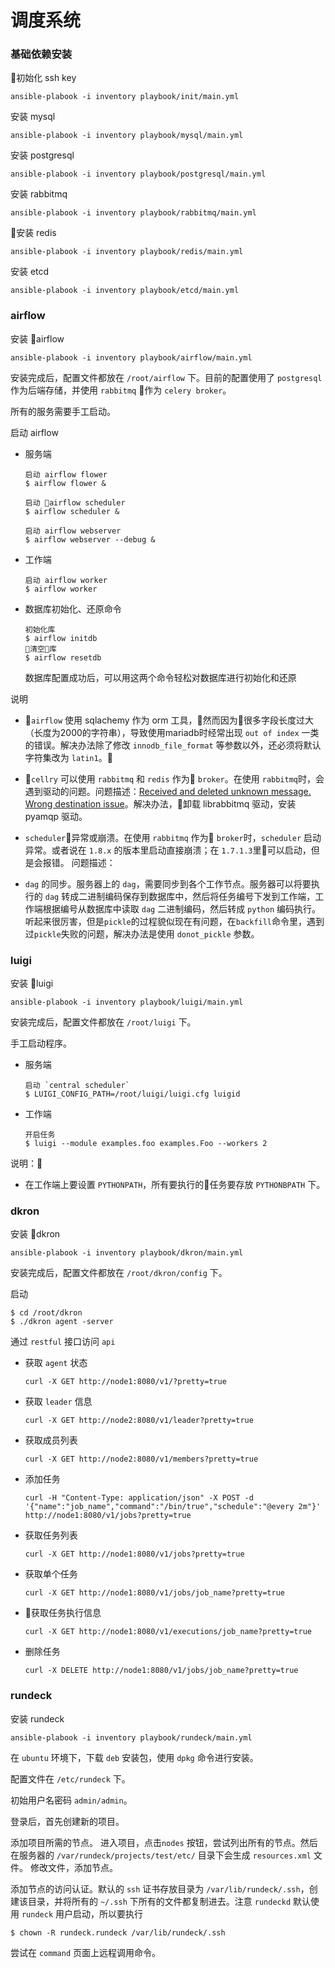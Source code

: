 # 调度系统
### 基础依赖安装

初始化 ssh key
```
ansible-plabook -i inventory playbook/init/main.yml
```

安装 mysql
```
ansible-plabook -i inventory playbook/mysql/main.yml
```

安装 postgresql
```
ansible-plabook -i inventory playbook/postgresql/main.yml 
```

安装 rabbitmq
```
ansible-plabook -i inventory playbook/rabbitmq/main.yml
```

安装 redis
```
ansible-plabook -i inventory playbook/redis/main.yml
```

安装 etcd
```
ansible-plabook -i inventory playbook/etcd/main.yml
```

### airflow

安装 airflow
```
ansible-plabook -i inventory playbook/airflow/main.yml
```

安装完成后，配置文件都放在 `/root/airflow` 下。目前的配置使用了 `postgresql`作为后端存储，并使用 `rabbitmq` 作为 `celery broker`。

所有的服务需要手工启动。

启动 airflow

* 服务端
  ```
  启动 airflow flower
  $ airflow flower &

  启动 airflow scheduler
  $ airflow scheduler &

  启动 airflow webserver
  $ airflow webserver --debug &
  ```

* 工作端
  ```
  启动 airflow worker
  $ airflow worker
  ```

* 数据库初始化、还原命令
  ```
  初始化库
  $ airflow initdb
  清空库
  $ airflow resetdb
  ```
  数据库配置成功后，可以用这两个命令轻松对数据库进行初始化和还原


说明
* `airflow` 使用 sqlachemy 作为 orm 工具，然而因为很多字段长度过大（长度为2000的字符串），导致使用mariadb时经常出现 `out of index` 一类的错误。解决办法除了修改 `innodb_file_format` 等参数以外，还必须将默认字符集改为 `latin1`。

* `cellry` 可以使用 `rabbitmq` 和 `redis` 作为 `broker`。在使用 `rabbitmq`时，会遇到驱动的问题。问题描述：[Received and deleted unknown message. Wrong destination issue](https://github.com/celery/celery/issues/3675)。解决办法，卸载 librabbitmq 驱动，安装 pyamqp 驱动。

* `scheduler`异常或崩溃。在使用 `rabbitmq` 作为 `broker`时，`scheduler` 启动异常。或者说在 `1.8.x` 的版本里启动直接崩溃；在 `1.7.1.3`里可以启动，但是会报错。
问题描述：[](https://issues.apache.org/jira/browse/AIRFLOW-342)

* `dag` 的同步。服务器上的 `dag`，需要同步到各个工作节点。服务器可以将要执行的 `dag` 转成二进制编码保存到数据库中，然后将任务编号下发到工作端，工作端根据编号从数据库中读取 `dag` 二进制编码，然后转成 `python` 编码执行。听起来很厉害，但是`pickle`的过程貌似现在有问题，在`backfill`命令里，遇到过`pickle`失败的问题，解决办法是使用 `donot_pickle` 参数。

### luigi

安装 luigi
```
ansible-plabook -i inventory playbook/luigi/main.yml
```

安装完成后，配置文件都放在 `/root/luigi` 下。

手工启动程序。

* 服务端
  ```
  启动 `central scheduler`
  $ LUIGI_CONFIG_PATH=/root/luigi/luigi.cfg luigid
  ```

* 工作端
  ```
  开启任务
  $ luigi --module examples.foo examples.Foo --workers 2
  ```
说明：
* 在工作端上要设置 `PYTHONPATH`，所有要执行的任务要存放 `PYTHONBPATH` 下。

### dkron

安装 dkron
```
ansible-plabook -i inventory playbook/dkron/main.yml
```

安装完成后，配置文件都放在 `/root/dkron/config` 下。

启动
```
$ cd /root/dkron
$ ./dkron agent -server
```

通过 `restful` 接口访问 `api`

* 获取 `agent` 状态
  ```
  curl -X GET http://node1:8080/v1/?pretty=true
  ```

* 获取 `leader` 信息
  ```
  curl -X GET http://node2:8080/v1/leader?pretty=true
  ```

* 获取成员列表
  ```
  curl -X GET http://node2:8080/v1/members?pretty=true
  ```

* 添加任务
  ```
  curl -H "Content-Type: application/json" -X POST -d '{"name":"job_name","command":"/bin/true","schedule":"@every 2m"}' http://node1:8080/v1/jobs?pretty=true
  ```

* 获取任务列表
  ```
  curl -X GET http://node1:8080/v1/jobs?pretty=true
  ```
* 获取单个任务
  ```
  curl -X GET http://node1:8080/v1/jobs/job_name?pretty=true
  ```

* 获取任务执行信息
  ```
  curl -X GET http://node1:8080/v1/executions/job_name?pretty=true
  ```

* 删除任务
  ```
  curl -X DELETE http://node1:8080/v1/jobs/job_name?pretty=true
  ```

### rundeck

安装 rundeck
```
ansible-plabook -i inventory playbook/rundeck/main.yml
```

在 `ubuntu` 环境下，下载 `deb` 安装包，使用 `dpkg` 命令进行安装。

配置文件在 `/etc/rundeck` 下。

初始用户名密码 `admin/admin`。

登录后，首先创建新的项目。

添加项目所需的节点。 进入项目，点击`nodes` 按钮，尝试列出所有的节点。然后在服务器的 `/var/rundeck/projects/test/etc/` 目录下会生成 `resources.xml` 文件。
修改文件，添加节点。

添加节点的访问认证。默认的 `ssh` 证书存放目录为 `/var/lib/rundeck/.ssh`，创建该目录，并将所有的 `~/.ssh` 下所有的文件都复制进去。注意 `rundeckd` 默认使用 `rundeck` 用户启动，所以要执行
```
$ chown -R rundeck.rundeck /var/lib/rundeck/.ssh
```

尝试在 `command` 页面上远程调用命令。